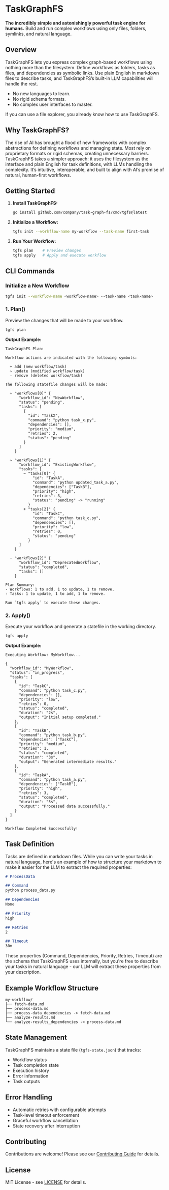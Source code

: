 # TaskGraphFS

**The incredibly simple and astonishingly powerful task engine for humans.** Build and run complex workflows using only files, folders, symlinks, and natural language.

## Overview

TaskGraphFS lets you express complex graph-based workflows using nothing more than the filesystem. Define workflows as folders, tasks as files, and dependencies as symbolic links. Use plain English in markdown files to describe tasks, and TaskGraphFS’s built-in LLM capabilities will handle the rest.

- No new languages to learn.
- No rigid schema formats.
- No complex user interfaces to master.

If you can use a file explorer, you already know how to use TaskGraphFS.

## Why TaskGraphFS?

The rise of AI has brought a flood of new frameworks with complex abstractions for defining workflows and managing state. Most rely on proprietary formats or rigid schemas, creating unnecessary barriers. TaskGraphFS takes a simpler approach: it uses the filesystem as the interface and plain English for task definitions, with LLMs handling the complexity. It’s intuitive, interoperable, and built to align with AI’s promise of natural, human-first workflows.

## Getting Started

1. **Install TaskGraphFS:**
   ```bash
   go install github.com/company/task-graph-fs/cmd/tgfs@latest
   ```

2. **Initialize a Workflow:**
   ```bash
   tgfs init --workflow-name my-workflow --task-name first-task
   ```

3. **Run Your Workflow:**
   ```bash
   tgfs plan    # Preview changes
   tgfs apply   # Apply and execute workflow
   ```

## CLI Commands

### Initialize a New Workflow
```bash
tgfs init --workflow-name <workflow-name> --task-name <task-name>
```

### 1. Plan()

Preview the changes that will be made to your workflow.

```bash
tgfs plan
```

**Output Example:**

```
TaskGraphFS Plan:

Workflow actions are indicated with the following symbols:

  + add (new workflow/task)
  ~ update (modified workflow/task)
  - remove (deleted workflow/task)

The following statefile changes will be made:

  + "workflows[0]" {
      "workflow_id": "NewWorkflow",
      "status": "pending",
      "tasks": [
        {
          "id": "TaskX",
          "command": "python task_x.py",
          "dependencies": [],
          "priority": "medium",
          "retries": 2,
          "status": "pending"
        }
      ]
    }

  ~ "workflows[1]" {
      "workflow_id": "ExistingWorkflow",
      "tasks": [
        ~ "tasks[0]" {
            "id": "TaskA",
            "command": "python updated_task_a.py",
            "dependencies": ["TaskB"],
            "priority": "high",
            "retries": 3,
            "status": "pending" -> "running"
          }
        + "tasks[2]" {
            "id": "TaskC",
            "command": "python task_c.py",
            "dependencies": [],
            "priority": "low",
            "retries": 0,
            "status": "pending"
          }
      ]
    }

  - "workflows[2]" {
      "workflow_id": "DeprecatedWorkflow",
      "status": "completed",
      "tasks": []
    }

Plan Summary:
- Workflows: 1 to add, 1 to update, 1 to remove.
- Tasks: 1 to update, 1 to add, 1 to remove.

Run `tgfs apply` to execute these changes.
```

### 2. Apply()

Execute your workflow and generate a statefile in the working directory.

```bash
tgfs apply
```

**Output Example:**

```
Executing Workflow: MyWorkflow...

{
  "workflow_id": "MyWorkflow",
  "status": "in_progress",
  "tasks": [
    {
      "id": "TaskC",
      "command": "python task_c.py",
      "dependencies": [],
      "priority": "low",
      "retries": 0,
      "status": "completed",
      "duration": "2s",
      "output": "Initial setup completed."
    },
    {
      "id": "TaskB",
      "command": "python task_b.py",
      "dependencies": ["TaskC"],
      "priority": "medium",
      "retries": 1,
      "status": "completed",
      "duration": "3s",
      "output": "Generated intermediate results."
    },
    {
      "id": "TaskA",
      "command": "python task_a.py",
      "dependencies": ["TaskB"],
      "priority": "high",
      "retries": 3,
      "status": "completed",
      "duration": "5s",
      "output": "Processed data successfully."
    }
  ]
}

Workflow Completed Successfully!
```

## Task Definition

Tasks are defined in markdown files. While you can write your tasks in natural language, here's an example of how to structure your markdown to make it easier for the LLM to extract the required properties:

```markdown
# ProcessData

## Command
python process_data.py

## Dependencies
None

## Priority
high

## Retries
2

## Timeout
30m
```

These properties (Command, Dependencies, Priority, Retries, Timeout) are the schema that TaskGraphFS uses internally, but you're free to describe your tasks in natural language - our LLM will extract these properties from your description.

## Example Workflow Structure

```
my-workflow/
├── fetch-data.md
├── process-data.md
├── process-data_dependencies -> fetch-data.md
├── analyze-results.md
└── analyze-results_dependencies -> process-data.md
```

## State Management

TaskGraphFS maintains a state file (`tgfs-state.json`) that tracks:
- Workflow status
- Task completion state
- Execution history
- Error information
- Task outputs

## Error Handling

- Automatic retries with configurable attempts
- Task-level timeout enforcement
- Graceful workflow cancellation
- State recovery after interruption

## Contributing

Contributions are welcome! Please see our [Contributing Guide](CONTRIBUTING.md) for details.

## License

MIT License - see [LICENSE](LICENSE) for details.